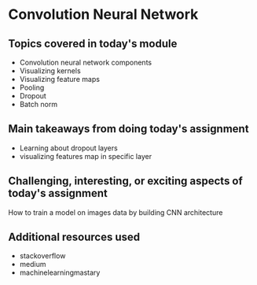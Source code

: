 # Convolution Neural Network

## Topics covered in today's module
* Convolution neural network components
* Visualizing kernels
* Visualizing feature maps
* Pooling
* Dropout
* Batch norm

## Main takeaways from doing today's assignment
- Learning about dropout layers
- visualizing features map in specific layer

## Challenging, interesting, or exciting aspects of today's assignment
How to train a model on images data by building CNN architecture

## Additional resources used 
- stackoverflow
- medium
- machinelearningmastary
